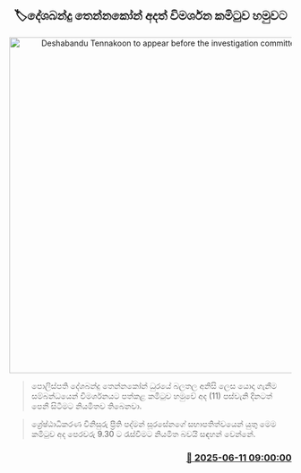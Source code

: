 <p align='center'><b><h2 align='center' title='Deshabandu Tennakoon to appear before the investigation committee today'>🏷දේශබන්දු තෙන්නකෝන් අදත් විමර්ශන කමිටුව හමුවට</h2></b></p>
<p align='center'><img src='https://helakuru.sgp1.cdn.digitaloceanspaces.com/esana/images/lib/deshabandu-thennakoon-3983.jpg' width='600' alt='Deshabandu Tennakoon to appear before the investigation committee today'></p>

> පොලිස්පති දේශබන්දු තෙන්නකෝන් ධුරයේ බලතල අනිසි ලෙස යොදා ගැනීම සම්බන්ධයෙන් විමර්ශනයට පත්කළ කමිටුව හමුවේ අද (11) පස්වැනි දිනටත් පෙනී සිටීමට නියමිතව තිබෙනවා.

> ශ්‍රේෂ්ඨාධිකරණ විනිසුරු ප්‍රීති පද්මන් සූරසේනගේ සභාපතිත්වයෙන් යුතු මෙම කමිටුව අද පෙරවරු 9.30 ට රැස්වීමට නියමිත බවයි සඳහන් වෙන්නේ.



<h3 align='right'><a href='https://www.helakuru.lk/esana/p/110875/'>📅 2025-06-11 09:00:00</a></h3>
